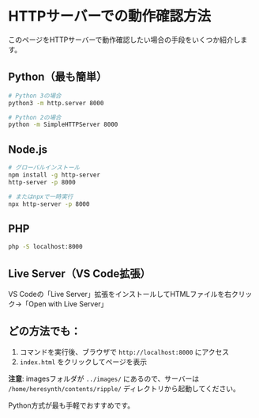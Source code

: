 # HTTPサーバーでの動作確認方法

このページをHTTPサーバーで動作確認したい場合の手段をいくつか紹介します。

## Python（最も簡単）
```bash
# Python 3の場合
python3 -m http.server 8000

# Python 2の場合
python -m SimpleHTTPServer 8000
```

## Node.js
```bash
# グローバルインストール
npm install -g http-server
http-server -p 8000

# またはnpxで一時実行
npx http-server -p 8000
```

## PHP
```bash
php -S localhost:8000
```

## Live Server（VS Code拡張）
VS Codeの「Live Server」拡張をインストールしてHTMLファイルを右クリック→「Open with Live Server」

## どの方法でも：
1. コマンドを実行後、ブラウザで `http://localhost:8000` にアクセス
2. `index.html` をクリックしてページを表示

**注意**: imagesフォルダが `../images/` にあるので、サーバーは `/home/heresynth/contents/ripple/` ディレクトリから起動してください。

Python方式が最も手軽でおすすめです。